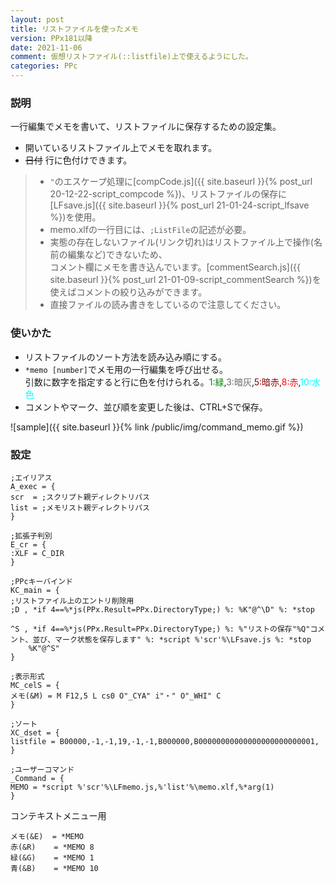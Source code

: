 ```yaml
---
layout: post
title: リストファイルを使ったメモ
version: PPx181以降
date: 2021-11-06
comment: 仮想リストファイル(::listfile)上で使えるようにした。
categories: PPc
---
```

### 説明
一行編集でメモを書いて、リストファイルに保存するための設定集。
- 開いているリストファイル上でメモを取れます。
- ~~日付~~ 行に色付けできます。

> - `"`のエスケープ処理に[compCode.js]({{ site.baseurl }}{% post_url 20-12-22-script_compcode %})、リストファイルの保存に[LFsave.js]({{ site.baseurl }}{% post_url 21-01-24-script_lfsave %})を使用。<BR>
> - memo.xlfの一行目には、`;ListFile`の記述が必要。<BR>
> - 実態の存在しないファイル(リンク切れ)はリストファイル上で操作(名前の編集など)できないため、<BR>
    コメント欄にメモを書き込んでいます。[commentSearch.js]({{ site.baseurl }}{% post_url 21-01-09-script_commentSearch %})を使えばコメントの絞り込みができます。<BR>
> - 直接ファイルの読み書きをしているので注意してください。

### 使いかた
 - リストファイルのソート方法を読み込み順にする。
 - `*memo [number]`でメモ用の一行編集を呼び出せる。<BR>
 引数に数字を指定すると行に色を付けられる。<span style="color:green;">1:緑</span>,<span style="color:dimgray;">3:暗灰</span>,<span style="color:darkred;">5:暗赤</span>,<span style="color:red;">8:赤</span>,<span style="color:cyan;">10:水色</span>
 - コメントやマーク、並び順を変更した後は、CTRL+Sで保存。

![sample]({{ site.baseurl }}{% link /public/img/command_memo.gif %})

### 設定

```clean
;エイリアス
A_exec = {
scr  = ;スクリプト親ディレクトリパス
list = ;メモリスト親ディレクトリパス
}

;拡張子判別
E_cr = {
:XLF = C_DIR
}

;PPcキーバインド
KC_main = {
;リストファイル上のエントリ削除用
;D , *if 4==%*js(PPx.Result=PPx.DirectoryType;) %: %K"@^\D" %: *stop

^S , *if 4==%*js(PPx.Result=PPx.DirectoryType;) %: %"リストの保存"%Q"コメント、並び、マーク状態を保存します" %: *script %'scr'%\LFsave.js %: *stop
    %K"@^S"
}

;表示形式
MC_celS = {
メモ(&M) = M F12,5 L cs0 O"_CYA" i"・" O"_WHI" C
}

;ソート
XC_dset = {
listfile = B00000,-1,-1,19,-1,-1,B000000,B00000000000000000000000001,
}

;ユーザーコマンド
_Command = {
MEMO = *script %'scr'%\LFmemo.js,%'list'%\memo.xlf,%*arg(1)
}
```

コンテキストメニュー用<BR>
```clean
メモ(&E)  = *MEMO
赤(&R)    = *MEMO 8
緑(&G)    = *MEMO 1
青(&B)    = *MEMO 10
```

<BR>
<script src="https://gist.github.com/tar80/77243878f3a79d9eca1e2d382c4659a9.js"></script>

